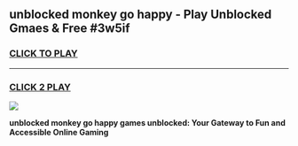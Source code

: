 
## unblocked monkey go happy - Play Unblocked Gmaes & Free #3w5if
<h3>
<a href="https://news.freeplayer.one?title=unblocked_monkey_go_happy&ref=03M">CLICK TO PLAY</a></h3>
<hr>

<h3>
<a href="https://news.freeplayer.one?title=unblocked_monkey_go_happy&ref=03M">CLICK 2 PLAY</a>
  
</h3>

<a href="https://news.freeplayer.one?title=unblocked_monkey_go_happy&ref=03M"><img src="https://clearcache.store/games.png"></a>


**unblocked monkey go happy games unblocked: Your Gateway to Fun and Accessible Online Gaming**
